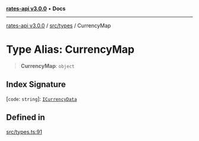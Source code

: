 [**rates-api v3.0.0**](../../../README.md) • **Docs**

***

[rates-api v3.0.0](../../../modules.md) / [src/types](../README.md) / CurrencyMap

# Type Alias: CurrencyMap

> **CurrencyMap**: `object`

## Index Signature

 \[`code`: `string`\]: [`ICurrencyData`](../interfaces/ICurrencyData.md)

## Defined in

[src/types.ts:91](https://github.com/ZelCore-io/rates-api/blob/6685e3f3773638f4d641af3eec276ce5ce2b0d4c/src/types.ts#L91)
